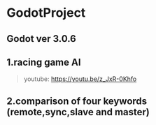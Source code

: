 # GodotProject
## Godot ver 3.0.6

## 1.racing game AI
> youtube: https://youtu.be/z_JxR-0Khfo
## 2.comparison of four keywords (remote,sync,slave and master)
